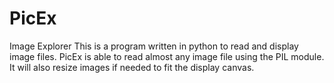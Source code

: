 # PicEx
Image Explorer
This is a program written in python to read and display image files.
PicEx is able to read almost any image file using the PIL module.
It will also resize images if needed to fit the display canvas.
